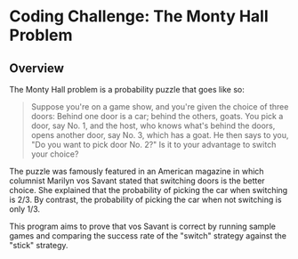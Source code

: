 # Coding Challenge: The Monty Hall Problem
## Overview

The Monty Hall problem is a probability puzzle that goes like so:

>Suppose you're on a game show, and you're given the choice of three doors: Behind one door is a car; behind the others, goats. You pick a door, say No. 1, and the host, who knows what's behind the doors, opens another door, say No. 3, which has a goat. He then says to you, "Do you want to pick door No. 2?" Is it to your advantage to switch your choice?

The puzzle was famously featured in an American magazine in which columnist Marilyn vos Savant stated that switching doors is the better choice. She explained that the probability of picking the car when switching is 2/3. By contrast, the probability of picking the car when not switching is only 1/3.

This program aims to prove that vos Savant is correct by running sample games and comparing the success rate of the "switch" strategy against the "stick" strategy.
